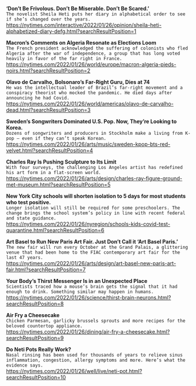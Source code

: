 **‘Don’t Be Frivolous. Don’t Be Miserable. Don’t Be Scared.’**\
`The novelist Sheila Heti puts her diary in alphabetical order to see if she’s changed over the years.`\
https://nytimes.com/interactive/2022/01/26/opinion/sheila-heti-alphabetized-diary-defg.html?searchResultPosition=1

**Macron’s Comments on Algeria Resonate as Elections Loom**\
`The French president acknowledged the suffering of colonists who fled Algeria after the war of independence, a group that has long voted heavily in favor of the far right in France.`\
https://nytimes.com/2022/01/26/world/europe/macron-algeria-pieds-noirs.html?searchResultPosition=2

**Olavo de Carvalho, Bolsonaro’s Far-Right Guru, Dies at 74**\
`He was the intellectual leader of Brazil’s far-right movement and a conspiracy theorist who mocked the pandemic. He died days after announcing he had Covid.`\
https://nytimes.com/2022/01/26/world/americas/olavo-de-carvalho-dead.html?searchResultPosition=3

**Sweden’s Songwriters Dominated U.S. Pop. Now, They’re Looking to Korea.**\
`Dozens of songwriters and producers in Stockholm make a living from K-pop — even if they can’t speak Korean.`\
https://nytimes.com/2022/01/26/arts/music/sweden-kpop-bts-red-velvet.html?searchResultPosition=4

**Charles Ray Is Pushing Sculpture to Its Limit**\
`With four surveys, the challenging Los Angeles artist has redefined his art form in a flat-screen world.`\
https://nytimes.com/2022/01/26/arts/design/charles-ray-figure-ground-met-museum.html?searchResultPosition=5

**New York City schools will shorten isolation to 5 days for most students who test positive.**\
`Longer isolation will still be required for some preschoolers. The change brings the school system’s policy in line with recent federal and state guidance.`\
https://nytimes.com/2022/01/26/nyregion/schools-kids-covid-test-quarantine.html?searchResultPosition=6

**Art Basel to Run New Paris Art Fair. Just Don’t Call it ‘Art Basel Paris.’**\
`The new fair will run every October at the Grand Palais, a glittering venue that had been home to the FIAC contemporary art fair for the last 47 years.`\
https://nytimes.com/2022/01/26/arts/design/art-basel-new-paris-art-fair.html?searchResultPosition=7

**Your Body’s Thirst Messenger Is in an Unexpected Place**\
`Scientists traced how a mouse’s brain gets the signal that it had enough to drink. Something similar may happen in humans.`\
https://nytimes.com/2022/01/26/science/thirst-brain-neurons.html?searchResultPosition=8

**Air Fry a Cheesecake**\
`Chicken Parmesan, garlicky brussels sprouts and more recipes for the beloved countertop appliance.`\
https://nytimes.com/2022/01/26/dining/air-fry-a-cheesecake.html?searchResultPosition=9

**Do Neti Pots Really Work?**\
`Nasal rinsing has been used for thousands of years to relieve sinus inflammation, congestion, allergy symptoms and more. Here’s what the evidence says.`\
https://nytimes.com/2022/01/26/well/live/neti-pot.html?searchResultPosition=10


